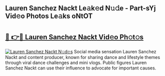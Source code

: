 ## Lauren Sanchez Nackt Le𝚊k𝚎d N𝚞𝚍e - Part-sYj Vid𝚎o Photos Le𝚊ks oNtOT

# <h2><a href="http://fb37yfh.evod.top/?m=Lauren+Sanchez+Nackt">🔗 👉🔴 Lauren Sanchez Nackt Vid𝚎o Ph𝚘t𝚘s</a></h2>

[![Lauren Sanchez Nackt N𝚞d𝚎s](https://i.imgur.com/8V9OHl7.gif)](http://fb37yfh.evod.top/?m=Lauren+Sanchez+Nackt)
Social media sensation Lauren Sanchez Nackt and content producer, known for sharing dance and lifestyle themes through viral dance challenges and mini vlogs. Public figures Lauren Sanchez Nackt can use their influence to advocate for important causes. 
